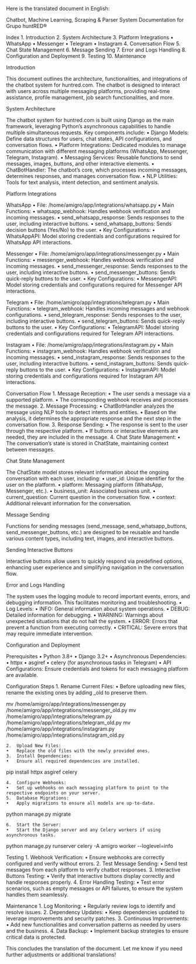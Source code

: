Here is the translated document in English:

Chatbot, Machine Learning, Scraping & Parser System Documentation for Grupo huntRED®

Index
	1.	Introduction
	2.	System Architecture
	3.	Platform Integrations
	•	WhatsApp
	•	Messenger
	•	Telegram
	•	Instagram
	4.	Conversation Flow
	5.	Chat State Management
	6.	Message Sending
	7.	Error and Logs Handling
	8.	Configuration and Deployment
	9.	Testing
	10.	Maintenance

Introduction

This document outlines the architecture, functionalities, and integrations of the chatbot system for huntred.com. The chatbot is designed to interact with users across multiple messaging platforms, providing real-time assistance, profile management, job search functionalities, and more.

System Architecture

The chatbot system for huntred.com is built using Django as the main framework, leveraging Python’s asynchronous capabilities to handle multiple simultaneous requests. Key components include:
	•	Django Models: Define data structures for users, chat states, API configurations, and conversation flows.
	•	Platform Integrations: Dedicated modules to manage communication with different messaging platforms (WhatsApp, Messenger, Telegram, Instagram).
	•	Messaging Services: Reusable functions to send messages, images, buttons, and other interactive elements.
	•	ChatBotHandler: The chatbot’s core, which processes incoming messages, determines responses, and manages conversation flow.
	•	NLP Utilities: Tools for text analysis, intent detection, and sentiment analysis.

Platform Integrations

WhatsApp
	•	File: /home/amigro/app/integrations/whatsapp.py
	•	Main Functions:
	•	whatsapp_webhook: Handles webhook verification and incoming messages.
	•	send_whatsapp_response: Sends responses to the user, including interactive buttons.
	•	send_whatsapp_buttons: Sends decision buttons (Yes/No) to the user.
	•	Key Configurations:
	•	WhatsAppAPI: Model storing credentials and configurations required for WhatsApp API interactions.

Messenger
	•	File: /home/amigro/app/integrations/messenger.py
	•	Main Functions:
	•	messenger_webhook: Handles webhook verification and incoming messages.
	•	send_messenger_response: Sends responses to the user, including interactive buttons.
	•	send_messenger_buttons: Sends quick-reply buttons to the user.
	•	Key Configurations:
	•	MessengerAPI: Model storing credentials and configurations required for Messenger API interactions.

Telegram
	•	File: /home/amigro/app/integrations/telegram.py
	•	Main Functions:
	•	telegram_webhook: Handles incoming messages and webhook configurations.
	•	send_telegram_response: Sends responses to the user, including interactive buttons.
	•	send_telegram_buttons: Sends quick-reply buttons to the user.
	•	Key Configurations:
	•	TelegramAPI: Model storing credentials and configurations required for Telegram API interactions.

Instagram
	•	File: /home/amigro/app/integrations/instagram.py
	•	Main Functions:
	•	instagram_webhook: Handles webhook verification and incoming messages.
	•	send_instagram_response: Sends responses to the user, including interactive buttons.
	•	send_instagram_buttons: Sends quick-reply buttons to the user.
	•	Key Configurations:
	•	InstagramAPI: Model storing credentials and configurations required for Instagram API interactions.

Conversation Flow
	1.	Message Reception:
	•	The user sends a message via a supported platform.
	•	The corresponding webhook receives and processes the message.
	2.	Message Processing:
	•	ChatBotHandler analyzes the message using NLP tools to detect intents and entities.
	•	Based on the analysis, it determines the appropriate response and the next step in the conversation flow.
	3.	Response Sending:
	•	The response is sent to the user through the respective platform.
	•	If buttons or interactive elements are needed, they are included in the message.
	4.	Chat State Management:
	•	The conversation’s state is stored in ChatState, maintaining context between messages.

Chat State Management

The ChatState model stores relevant information about the ongoing conversation with each user, including:
	•	user_id: Unique identifier for the user on the platform.
	•	platform: Messaging platform (WhatsApp, Messenger, etc.).
	•	business_unit: Associated business unit.
	•	current_question: Current question in the conversation flow.
	•	context: Additional relevant information for the conversation.

Message Sending

Functions for sending messages (send_message, send_whatsapp_buttons, send_messenger_buttons, etc.) are designed to be reusable and handle various content types, including text, images, and interactive buttons.

Sending Interactive Buttons

Interactive buttons allow users to quickly respond via predefined options, enhancing user experience and simplifying navigation in the conversation flow.

Error and Logs Handling

The system uses the logging module to record important events, errors, and debugging information. This facilitates monitoring and troubleshooting.
	•	Log Levels:
	•	INFO: General information about system operations.
	•	DEBUG: Detailed information for debugging.
	•	WARNING: Warnings about unexpected situations that do not halt the system.
	•	ERROR: Errors that prevent a function from executing correctly.
	•	CRITICAL: Severe errors that may require immediate intervention.

Configuration and Deployment

Prerequisites
	•	Python 3.8+
	•	Django 3.2+
	•	Asynchronous Dependencies:
	•	httpx
	•	asgiref
	•	celery (for asynchronous tasks in Telegram)
	•	API Configurations: Ensure credentials and tokens for each messaging platform are available.

Configuration Steps
	1.	Rename Current Files:
	•	Before uploading new files, rename the existing ones by adding _old to preserve them.

mv /home/amigro/app/integrations/messenger.py /home/amigro/app/integrations/messenger_old.py
mv /home/amigro/app/integrations/telegram.py /home/amigro/app/integrations/telegram_old.py
mv /home/amigro/app/integrations/instagram.py /home/amigro/app/integrations/instagram_old.py


	2.	Upload New Files:
	•	Replace the old files with the newly provided ones.
	3.	Install Dependencies:
	•	Ensure all required dependencies are installed.

pip install httpx asgiref celery


	4.	Configure Webhooks:
	•	Set up webhooks on each messaging platform to point to the respective endpoints on your server.
	5.	Database Migrations:
	•	Apply migrations to ensure all models are up-to-date.

python manage.py migrate


	6.	Start the Server:
	•	Start the Django server and any Celery workers if using asynchronous tasks.

python manage.py runserver
celery -A amigro worker --loglevel=info



Testing
	1.	Webhook Verification:
	•	Ensure webhooks are correctly configured and verify without errors.
	2.	Test Message Sending:
	•	Send test messages from each platform to verify chatbot responses.
	3.	Interactive Buttons Testing:
	•	Verify that interactive buttons display correctly and handle responses properly.
	4.	Error Handling Testing:
	•	Test error scenarios, such as empty messages or API failures, to ensure the system handles them seamlessly.

Maintenance
	1.	Log Monitoring:
	•	Regularly review logs to identify and resolve issues.
	2.	Dependency Updates:
	•	Keep dependencies updated to leverage improvements and security patches.
	3.	Continuous Improvements:
	•	Add new functionalities and conversation patterns as needed by users and the business.
	4.	Data Backup:
	•	Implement backup strategies to ensure critical data is protected.

This concludes the translation of the document. Let me know if you need further adjustments or additional translations!